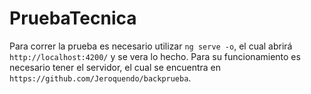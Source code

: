 # PruebaTecnica

Para correr la prueba es necesario utilizar `ng serve -o`, el cual abrirá `http://localhost:4200/` y se vera lo hecho. Para su funcionamiento es necesario tener el servidor, el cual se encuentra en `https://github.com/Jeroquendo/backprueba`.

